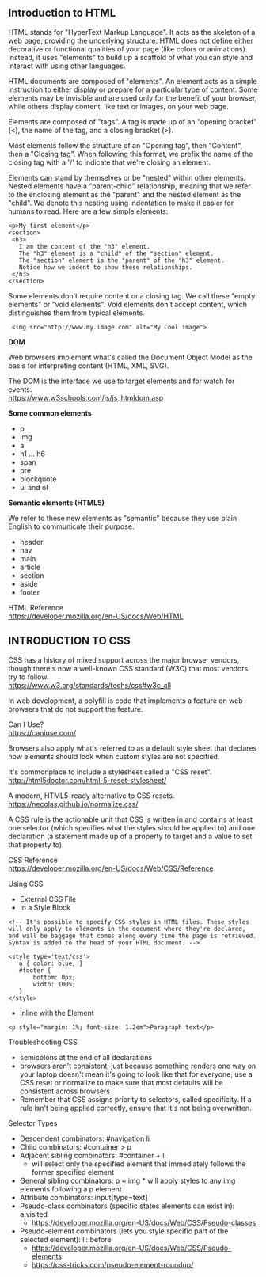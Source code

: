 ## Introduction to HTML

HTML stands for "HyperText Markup Language". It acts as the skeleton of a web page, providing the underlying structure. HTML does not define either decorative or functional qualities of your page (like colors or animations). Instead, it uses "elements" to build up a scaffold of what you can style and interact with using other languages.

HTML documents are composed of "elements". An element acts as a simple instruction to either display or prepare for a particular type of content. Some elements may be invisible and are used only for the benefit of your browser, while others display content, like text or images, on your web page.

Elements are composed of "tags". A tag is made up of an "opening bracket" (<), the name of the tag, and a closing bracket (>).

Most elements follow the structure of an "Opening tag", then "Content", then a "Closing tag". When following this format, we prefix the name of the closing tag with a '/' to indicate that we're closing an element.

Elements can stand by themselves or be "nested" within other elements. Nested elements have a "parent-child" relationship, meaning that we refer to the enclosing element as the "parent" and the nested element as the "child". We denote this nesting using indentation to make it easier for humans to read. Here are a few simple elements:
```
<p>My first element</p>
<section>
 <h3>
   I am the content of the "h3" element.
   The "h3" element is a "child" of the "section" element.
   The "section" element is the "parent" of the "h3" element.
   Notice how we indent to show these relationships.
 </h3>
</section>
```
Some elements don't require content or a closing tag. We call these "empty elements" or "void elements". Void elements don't accept content, which distinguishes them from typical elements.
```
 <img src="http://www.my.image.com" alt="My Cool image">
 ```
 **DOM**
 
 Web browsers implement what's called the Document Object Model as the basis for interpreting content (HTML, XML, SVG).

The DOM is the interface we use to target elements and for watch for events.  
https://www.w3schools.com/js/js_htmldom.asp

**Some common elements**

* p
* img
* a
* h1 ... h6
* span
* pre
* blockquote
* ul and ol

**Semantic elements (HTML5)**

We refer to these new elements as "semantic" because they use plain English to communicate their purpose.

* header
* nav
* main
* article
* section
* aside
* footer

HTML Reference  
https://developer.mozilla.org/en-US/docs/Web/HTML

 
## INTRODUCTION TO CSS

CSS has a history of mixed support across the major browser vendors, though there's now a well-known CSS standard (W3C) that most vendors try to follow.  
https://www.w3.org/standards/techs/css#w3c_all

In web development, a polyfill is code that implements a feature on web browsers that do not support the feature.

Can I Use?  
https://caniuse.com/

Browsers also apply what's referred to as a default style sheet that declares how elements should look when custom styles are not specified.

It's commonplace to include a stylesheet called a "CSS reset".  
http://html5doctor.com/html-5-reset-stylesheet/

A modern, HTML5-ready alternative to CSS resets.  
https://necolas.github.io/normalize.css/

A CSS rule is the actionable unit that CSS is written in and contains at least one selector (which specifies what the styles should be applied to) and one declaration (a statement made up of a property to target and a value to set that property to).

CSS Reference  
https://developer.mozilla.org/en-US/docs/Web/CSS/Reference

Using CSS

* External CSS File
* In a Style Block
```
<!-- It's possible to specify CSS styles in HTML files. These styles will only apply to elements in the document where they're declared, and will be baggage that comes along every time the page is retrieved.
Syntax is added to the head of your HTML document. -->

<style type='text/css'>
   a { color: blue; }
   #footer {
       bottom: 0px;
       width: 100%;
   }
</style>
```
* Inline with the Element
```
<p style="margin: 1%; font-size: 1.2em">Paragraph text</p>
```

Troubleshooting CSS
 * semicolons at the end of all declarations
 * browsers aren't consistent; just because something renders one way on your laptop doesn't mean it's going to look like that for everyone; use a CSS reset or normalize to make sure that most defaults will be consistent across browsers
 * Remember that CSS assigns priority to selectors, called specificity. If a rule isn't being applied correctly, ensure that it's not being overwritten.

Selector Types
   * Descendent combinators: #navigation li
   * Child combinators: #container > p
   * Adjacent sibling combinators: #container + li
     * will select only the specified element that immediately follows the former specified element
   * General sibling combinators: p ~ img
    * will apply styles to any img elements following a p element
   * Attribute combinators: input[type=text]
   * Pseudo-class combinators (specific states elements can exist in): a:visited
     * https://developer.mozilla.org/en-US/docs/Web/CSS/Pseudo-classes
   * Pseudo-element combinators (lets you style specific part of the selected element): li::before
     * https://developer.mozilla.org/en-US/docs/Web/CSS/Pseudo-elements
     * https://css-tricks.com/pseudo-element-roundup/
